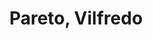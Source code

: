 ---
# heading: Unenlightened
title: "Pareto, Vilfredo"
weight: 161
description: "By Pareto"
c: "seagreen"
# a: "Pareto"
---